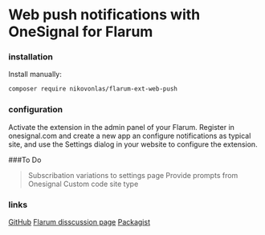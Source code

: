 # Web push notifications with OneSignal for Flarum

### installation

Install manually:

```bash
composer require nikovonlas/flarum-ext-web-push
```

### configuration

Activate the extension in the admin panel of your Flarum.
Register in onesignal.com and create a new app an configure notifications as typical site, and use the Settings dialog in your website to configure the extension.

###To Do
>Subscribation variations to settings page
>Provide prompts from Onesignal
>Custom code site type

### links
[GitHub](https://github.com/NikoVonLas/flarum-ext-web-push)
[Flarum disscussion page](https://discuss.flarum.org/d/20784-onesignal-web-push-notifications)
[Packagist](https://packagist.org/packages/nikovonlas/flarum-ext-web-push)
